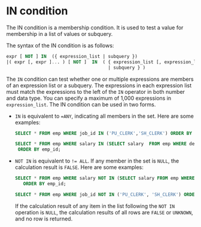 # IN condition

The IN condition is a membership condition. It is used to test a value for membership in a list of values or subquery.

The syntax of the IN condition is as follows:

```sql
expr [ NOT ] IN  ({ expression_list | subquery })
|( expr [, expr ]... ) [ NOT ]  IN  ( { expression_list [, expression_list ]...
                                      | subquery } )
```

The `IN` condition can test whether one or multiple expressions are members of an expression list or a subquery. The expressions in each expression list must match the expressions to the left of the `IN` operator in both number and data type. You can specify a maximum of 1,000 expressions in `expression_list`.
The IN condition can be used in two forms.

* `IN` is equivalent to `=ANY`, indicating all members in the set. Here are some examples:

   ```sql
   SELECT * FROM emp WHERE job_id IN ('PU_CLERK','SH_CLERK') ORDER BY emp_id;

   SELECT * FROM emp WHERE salary IN (SELECT salary  FROM emp WHERE dept_id =30)
    ORDER BY emp_id;
   ```

* `NOT IN` is equivalent to `!= ALL`. If any member in the set is `NULL`, the calculation result is `FALSE`. Here are some examples:

   ```sql
   SELECT * FROM emp WHERE salary NOT IN (SELECT salary FROM emp WHERE dept_id = 30)
      ORDER BY emp_id;

   SELECT * FROM emp WHERE job_id NOT IN ('PU_CLERK', 'SH_CLERK') ORDER BY emp_id;
   ```

   If the calculation result of any item in the list following the `NOT IN` operation is `NULL`, the calculation results of all rows are `FALSE` or `UNKNOWN`, and no row is returned.

